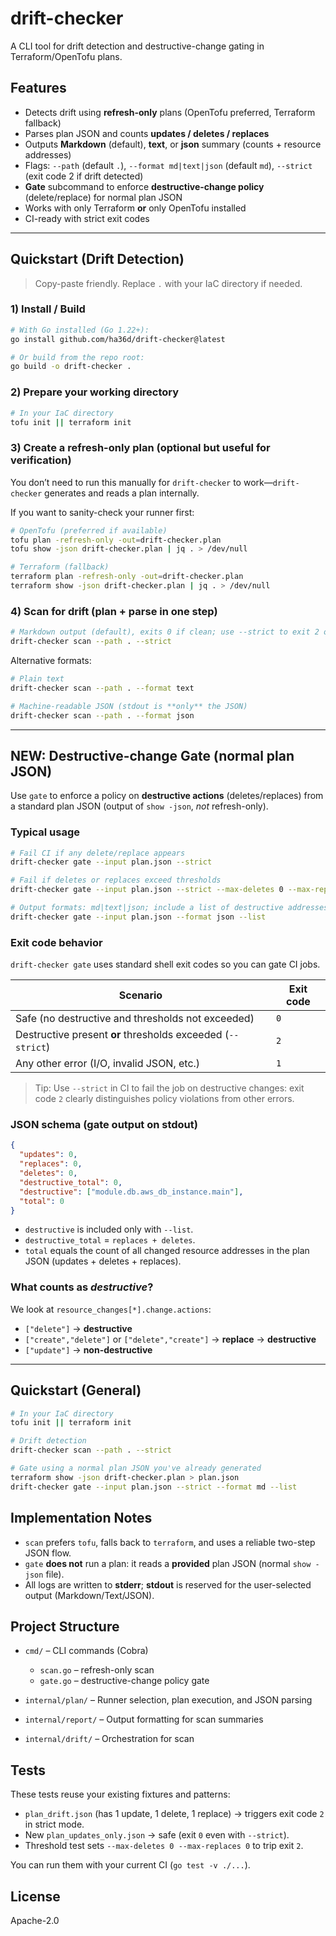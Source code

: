 # drift-checker

A CLI tool for drift detection and destructive-change gating in Terraform/OpenTofu plans.

## Features
- Detects drift using **refresh-only** plans (OpenTofu preferred, Terraform fallback)
- Parses plan JSON and counts **updates / deletes / replaces**
- Outputs **Markdown** (default), **text**, or **json** summary (counts + resource addresses)
- Flags: `--path` (default `.`), `--format md|text|json` (default `md`), `--strict` (exit code 2 if drift detected)
- **Gate** subcommand to enforce **destructive-change policy** (delete/replace) for normal plan JSON
- Works with only Terraform **or** only OpenTofu installed
- CI-ready with strict exit codes

---

## Quickstart (Drift Detection)

> Copy-paste friendly. Replace `.` with your IaC directory if needed.

### 1) Install / Build
```bash
# With Go installed (Go 1.22+):
go install github.com/ha36d/drift-checker@latest

# Or build from the repo root:
go build -o drift-checker .
````

### 2) Prepare your working directory

```bash
# In your IaC directory
tofu init || terraform init
```

### 3) Create a refresh-only plan (optional but useful for verification)

You don’t need to run this manually for `drift-checker` to work—`drift-checker` generates and reads a plan internally.

If you want to sanity-check your runner first:

```bash
# OpenTofu (preferred if available)
tofu plan -refresh-only -out=drift-checker.plan
tofu show -json drift-checker.plan | jq . > /dev/null

# Terraform (fallback)
terraform plan -refresh-only -out=drift-checker.plan
terraform show -json drift-checker.plan | jq . > /dev/null
```

### 4) Scan for drift (plan + parse in one step)

```bash
# Markdown output (default), exits 0 if clean; use --strict to exit 2 on drift
drift-checker scan --path . --strict
```

Alternative formats:

```bash
# Plain text
drift-checker scan --path . --format text

# Machine-readable JSON (stdout is **only** the JSON)
drift-checker scan --path . --format json
```

---

## NEW: Destructive-change Gate (normal plan JSON)

Use `gate` to enforce a policy on **destructive actions** (deletes/replaces) from a standard plan JSON (output of `show -json`, *not* refresh-only).

### Typical usage

```bash
# Fail CI if any delete/replace appears
drift-checker gate --input plan.json --strict

# Fail if deletes or replaces exceed thresholds
drift-checker gate --input plan.json --strict --max-deletes 0 --max-replaces 0

# Output formats: md|text|json; include a list of destructive addresses
drift-checker gate --input plan.json --format json --list
```

### Exit code behavior

`drift-checker gate` uses standard shell exit codes so you can gate CI jobs.

| Scenario                                                    | Exit code |
| ----------------------------------------------------------- | --------- |
| Safe (no destructive and thresholds not exceeded)           | `0`       |
| Destructive present **or** thresholds exceeded (`--strict`) | `2`       |
| Any other error (I/O, invalid JSON, etc.)                   | `1`       |

> Tip: Use `--strict` in CI to fail the job on destructive changes: exit code `2` clearly distinguishes policy violations from other errors.

### JSON schema (gate output on stdout)

```json
{
  "updates": 0,
  "replaces": 0,
  "deletes": 0,
  "destructive_total": 0,
  "destructive": ["module.db.aws_db_instance.main"],
  "total": 0
}
```

* `destructive` is included only with `--list`.
* `destructive_total` = `replaces + deletes`.
* `total` equals the count of all changed resource addresses in the plan JSON (updates + deletes + replaces).

### What counts as *destructive*?

We look at `resource_changes[*].change.actions`:

* `["delete"]` → **destructive**
* `["create","delete"]` or `["delete","create"]` → **replace** → **destructive**
* `["update"]` → **non-destructive**

---

## Quickstart (General)

```bash
# In your IaC directory
tofu init || terraform init

# Drift detection
drift-checker scan --path . --strict

# Gate using a normal plan JSON you've already generated
terraform show -json drift-checker.plan > plan.json
drift-checker gate --input plan.json --strict --format md --list
```

## Implementation Notes

* `scan` prefers `tofu`, falls back to `terraform`, and uses a reliable two-step JSON flow.
* `gate` **does not** run a plan: it reads a **provided** plan JSON (normal `show -json` file).
* All logs are written to **stderr**; **stdout** is reserved for the user-selected output (Markdown/Text/JSON).

## Project Structure

* `cmd/` – CLI commands (Cobra)

  * `scan.go` – refresh-only scan
  * `gate.go` – destructive-change policy gate
* `internal/plan/` – Runner selection, plan execution, and JSON parsing
* `internal/report/` – Output formatting for scan summaries
* `internal/drift/` – Orchestration for scan

## Tests

These tests reuse your existing fixtures and patterns:

- `plan_drift.json` (has 1 update, 1 delete, 1 replace) → triggers exit code `2` in strict mode.
- New `plan_updates_only.json` → safe (exit `0` even with `--strict`).
- Threshold test sets `--max-deletes 0 --max-replaces 0` to trip exit `2`.

You can run them with your current CI (`go test -v ./...`).

## License

Apache-2.0
